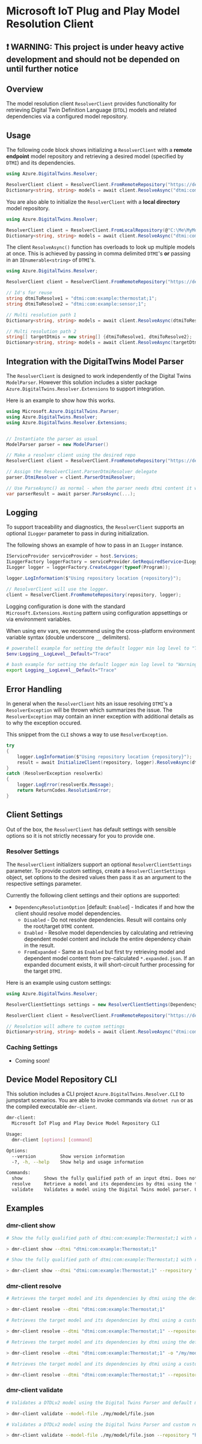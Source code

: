 
# Microsoft IoT Plug and Play Model Resolution Client

## :exclamation: WARNING: This project is under heavy active development and should not be depended on until further notice

## Overview

The model resolution client `ResolverClient` provides functionality for retrieving Digital Twin Definition Language (`DTDL`) models and related dependencies via a configured model repository.  

## Usage

The following code block shows initializing a `ResolverClient` with a **remote endpoint** model repository and retrieving a desired model (specified by `DTMI`) and its dependencies.

```csharp
using Azure.DigitalTwins.Resolver;

ResolverClient client = ResolverClient.FromRemoteRepository("https://devicemodels.azure.com/");
Dictionary<string, string> models = await client.ResolveAsync("dtmi:com:example:thermostat;1");
```

You are also able to initialize the `ResolverClient` with a **local directory** model repository.

```csharp
using Azure.DigitalTwins.Resolver;

ResolverClient client = ResolverClient.FromLocalRepository(@"C:\Me\MyModelRepo");
Dictionary<string, string> models = await client.ResolveAsync("dtmi:com:example:thermostat;1");
```

The client `ResolveAsync()` function has overloads to look up multiple models at once. This is achieved by passing in comma delimited `DTMI`'s **or** passing in an `IEnumerable<string>` of `DTMI`'s.

```csharp
using Azure.DigitalTwins.Resolver;

ResolverClient client = ResolverClient.FromRemoteRepository("https://devicemodels.azure.com/");

// Id's for reuse
string dtmiToResolve1 = "dtmi:com:example:thermostat;1";
string dtmiToResolve2 = "dtmi:com:example:sensor;1";

// Multi resolution path 1
Dictionary<string, string> models = await client.ResolveAsync(dtmiToResolve1, dtmiToResolve2);

// Multi resolution path 2
string[] targetDtmis = new string[] {dtmiToResolve1, dtmiToResolve2};
Dictionary<string, string> models = await client.ResolveAsync(targetDtmis);
```

## Integration with the DigitalTwins Model Parser

The `ResolverClient` is designed to work independently of the Digital Twins `ModelParser`. However this solution includes a sister package
`Azure.DigitalTwins.Resolver.Extensions` to support integration.

Here is an example to show how this works.

```csharp
using Microsoft.Azure.DigitalTwins.Parser;
using Azure.DigitalTwins.Resolver;
using Azure.DigitalTwins.Resolver.Extensions;


// Instantiate the parser as usual
ModelParser parser = new ModelParser()

// Make a resolver client using the desired repo
ResolverClient client = ResolverClient.FromRemoteRepository("https://devicemodels.azure.com/");

// Assign the ResolverClient.ParserDtmiResolver delegate
parser.DtmiResolver = client.ParserDtmiResolver;

// Use ParseAsync() as normal - when the parser needs dtmi content it will invoke the resolver
var parserResult = await parser.ParseAsync(...);
```

## Logging

To support traceability and diagnostics, the `ResolverClient` supports an optional `ILogger` parameter to pass in during initialization.

The following shows an example of how to pass in an `ILogger` instance.

```csharp
IServiceProvider serviceProvider = host.Services;
ILoggerFactory loggerFactory = serviceProvider.GetRequiredService<ILoggerFactory>();
ILogger logger = loggerFactory.CreateLogger(typeof(Program));

logger.LogInformation($"Using repository location {repository}");

// ResolverClient will use the logger.
client = ResolverClient.FromRemoteRepository(repository, logger);
```

Logging configuration is done with the standard `Microsoft.Extensions.Hosting` pattern using configuration appsettings or via environment variables.

When using env vars, we recommend using the cross-platform environment variable syntax (double underscore `__` delimiters).

```powershell
# powershell example for setting the default logger min log level to "Trace" in the current session.
$env:Logging__LogLevel__Default="Trace"
```

```bash
# bash example for setting the default logger min log level to "Warning"
export Logging__LogLevel__Default="Trace"
```

## Error Handling

In general when the `ResolverClient` hits an issue resolving `DTMI`'s a `ResolverException` will be thrown which summarizes the issue. The `ResolverException` may contain an inner exception with additional details as to why the exception occured.

This snippet from the `CLI` shows a way to use `ResolverException`.

```csharp
try
{
    logger.LogInformation($"Using repository location {repository}");
    result = await InitializeClient(repository, logger).ResolveAsync(dtmi);
}
catch (ResolverException resolverEx)
{
    logger.LogError(resolverEx.Message);
    return ReturnCodes.ResolutionError;
}
```

## Client Settings

Out of the box, the `ResolverClient` has default settings with sensible options so it is not strictly necessary for you to provide one.

### Resolver Settings

The `ResolverClient` initializers support an optional `ResolverClientSettings` parameter. To provide custom settings, create a `ResolverClientSettings` object, set options to the desired values then pass it as an argument to the respective settings parameter.

Currently the following client settings and their options are supported:

- `DependencyResolutionOption` [default: `Enabled`] - Indicates if and how the client should resolve model dependencies.
  - `Disabled` - Do not resolve dependencies. Result will contains only the root/target `DTMI` content.
  - `Enabled` - Resolve model dependencies by calculating and retrieving dependent model content and include the entire dependency chain in the result.
  - `FromExpanded` - Same as `Enabled` but first try retrieving model and dependent model content from pre-calculated `*.expanded.json`. If an expanded document exists, it will short-circuit further processing for the target `DTMI`.

Here is an example using custom settings:

```csharp
using Azure.DigitalTwins.Resolver;

ResolverClientSettings settings = new ResolverClientSettings(DependencyResolutionOption.FromExpanded);

ResolverClient client = ResolverClient.FromRemoteRepository("https://devicemodels.azure.com/", settings: customSettings);

// Resolution will adhere to custom settings
Dictionary<string, string> models = await client.ResolveAsync("dtmi:com:example:thermostat;1");
```

### Caching Settings

- Coming soon!

## Device Model Repository CLI

This solution includes a CLI project `Azure.DigitalTwins.Resolver.CLI` to jumpstart scenarios. You are able to invoke commands via `dotnet run` or as the compiled executable `dmr-client`.

```bash
dmr-client:
  Microsoft IoT Plug and Play Device Model Repository CLI

Usage:
  dmr-client [options] [command]

Options:
  --version         Show version information
  -?, -h, --help    Show help and usage information

Commands:
  show        Shows the fully qualified path of an input dtmi. Does not evaluate existance of content.
  resolve     Retrieve a model and its dependencies by dtmi using the target repository for model resolution.
  validate    Validates a model using the Digital Twins model parser. Uses the target repository for model resolution.
```

## Examples

### dmr-client show

```bash
# Show the fully qualified path of dtmi:com:example:Thermostat;1 with respect to the default repository.

> dmr-client show --dtmi "dtmi:com:example:Thermostat;1"
```

```bash
# Show the fully qualified path of dtmi:com:example:Thermostat;1 with respect to a custom local repository.

> dmr-client show --dtmi "dtmi:com:example:Thermostat;1" --repository "/my/model/repo"
```

### dmr-client resolve

```bash
# Retrieves the target model and its dependencies by dtmi using the default model repository.

> dmr-client resolve --dtmi "dtmi:com:example:Thermostat;1"
```

```bash
# Retrieves the target model and its dependencies by dtmi using a custom repository endpoint.

> dmr-client resolve --dtmi "dtmi:com:example:Thermostat;1" --repository "https://mycustom.domain/models/"
```

```bash
# Retrieves the target model and its dependencies by dtmi using the default model repository and save contents to a new file with the path /my/model/result.json.

> dmr-client resolve --dtmi "dtmi:com:example:Thermostat;1" -o "/my/model/result.json"
```

```bash
# Retrieves the target model and its dependencies by dtmi using a custom local repository.

> dmr-client resolve --dtmi "dtmi:com:example:Thermostat;1" --repository "/my/models/"
```

### dmr-client validate

```bash
# Validates a DTDLv2 model using the Digital Twins Parser and default model repository for resolution.

> dmr-client validate --model-file ./my/model/file.json
```

```bash
# Validates a DTDLv2 model using the Digital Twins Parser and custom repository endpoint for resolution.

> dmr-client validate --model-file ./my/model/file.json --repository "https://mycustom.domain/models/"
```
